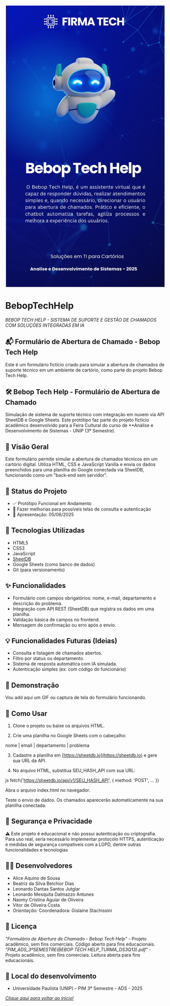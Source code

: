 <p align="center">
    <img src="./assets/images/banner.jpeg" alt="logo" width="500"/>
</p>

# BebopTechHelp

*BEBOP TECH HELP - SISTEMA DE SUPORTE E GESTÃO DE CHAMADOS COM SOLUÇÕES INTEGRADAS EM IA*

## 📬 Formulário de Abertura de Chamado - Bebop Tech Help

Este é um formulário fictício criado para simular a abertura de chamados de suporte técnico em um ambiente de cartório, como parte do projeto Bebop Tech Help.

## 🛠️ Bebop Tech Help - Formulário de Abertura de Chamado

Simulação de sistema de suporte técnico com integração em nuvem via API SheetDB e Google Sheets. Este protótipo faz parte do projeto fictício acadêmico desenvolvido para a Feira Cultural do curso de **Análise e Desenvolvimento de Sistemas - UNIP (3º Semestre).

## 📌 Visão Geral

Este formulário permite simular a abertura de chamados técnicos em um cartório digital. Utiliza HTML, CSS e JavaScript Vanilla e envia os dados preenchidos para uma planilha do Google conectada via SheetDB, funcionando como um "back-end sem servidor".

## 🚦 Status do Projeto

- ✅ Protótipo Funcional em Andamento
- 🚧 Fazer melhorias para possíveis telas de consulta e autenticação
- 📅 Apresentação: 05/06/2025

## 🧰 Tecnologias Utilizadas

- HTML5
- CSS3
- JavaScript
- [SheetDB](https://sheetdb.io)
- Google Sheets (como banco de dados)
- Git (para versionamento)

## ✨ Funcionalidades

- Formulário com campos obrigatórios: nome, e-mail, departamento e descrição do problema.
- Integração com API REST (SheetDB) que registra os dados em uma planilha.
- Validação básica de campos no frontend.
- Mensagem de confirmação ou erro após o envio.

## 💡 Funcionalidades Futuras (Ideias)
- Consulta e listagem de chamados abertos.
- Filtro por status ou departamento.
- Sistema de resposta automática com IA simulada.
- Autenticação simples (ex: com código do funcionário)

## 📸 Demonstração

Vou add aqui um GIF ou captura de tela do formulário funcionando.

## 🚀 Como Usar

1. Clone o projeto ou baixe os arquivos HTML.

2. Crie uma planilha no Google Sheets com o cabeçalho:

nome | email | departamento | problema

3. Cadastre a planilha em [https://sheetdb.io](https://sheetdb.io) e gere sua URL da API.

4. No arquivo HTML, substitua SEU_HASH_API com sua URL:

js
fetch('https://sheetdb.io/api/v1/SEU_HASH_API', {
  method: 'POST',
  ...
})

Abra o arquivo index.html no navegador.

Teste o envio de dados. Os chamados aparecerão automaticamente na sua planilha conectada.

## 🔐 Segurança e Privacidade
⚠️ Este projeto é educacional e não possui autenticação ou criptografia. Para uso real, seria necessário implementar protocolo HTTPS, autenticação e medidas de segurança compatíveis com a LGPD, dentre outras funcionalidades e tecnologias

## 👨‍💻 Desenvolvedores
- Alice Aquino de Sousa
- Beatriz da Silva Belchior Dias
- Leonardo Dantas Santos Jutglar
- Leonardo Mesquita Dalmazzo Antunes
- Naomy Cristina Aguiar de Oliveira
- Vitor de Oliveira Costa
- *Orientação:* Coordenadora: Gislaine Stachissini

## 📃 Licença
*"Formulário de Abertura de Chamado - Bebop Tech Help"* - Projeto acadêmico, sem fins comerciais. Código aberto para fins educacionais.
*"PIM_ADS_3ºSEMESTRE(BEBOP TECH HELP_TURMA_DS3Q13).pdf"* - Projeto acadêmico, sem fins comerciais. Leitura aberta para fins educacionais.

## 📍 Local do desenvolvimento
- Universidade Paulista (UNIP) – PIM 3º Semestre - ADS - 2025

[*Clique aqui para voltar ao início!*](https://github.com/Leo-Dev-Full-Stack/dreamoto)
